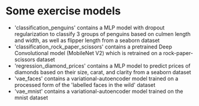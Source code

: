 # Some exercise models

* 'classification\_penguins' contains a MLP model with dropout regularization to classify 3 groups of penguins based on culmen length and width, as well as flipper length from a seaborn dataset
* 'classification\_rock\_paper\_scissors' contains a pretrained Deep Convolutional model (MobileNet V2) which is retrained on a rock-paper-scissors dataset
* 'regression\_diamond\_prices' contains a MLP model to predict prices of diamonds based on their size, carat, and clarity from a seaborn dataset
* 'vae\_faces' contains a variational-autoencoder model trained on a processed form of the 'labelled faces in the wild' dataset
* 'vae\_mnist' contains a variational-autoencoder model trained on the mnist dataset
